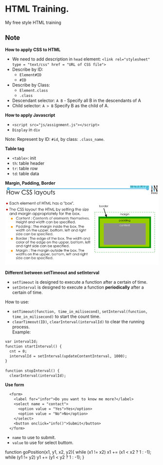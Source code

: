 # HTML Training.  
My free style HTML training
## Note  
**How to apply CSS to HTML**  
- We need to add description in `head` element: `<link rel="stylesheet" type = "text/css" href = "URL of CSS file">`  
- Describe by ID:  
    + `Element#ID`
    + `#ID`  
- Describe by Class:  
    + `Element.class`  
    + `.class`      
- Descendant selector:  `A B` - Specify all B in the descendants of A  
- Child selector: `A > B` Specify B as the child of A.  



**How to apply Javascript**  
- `<script src="js/assignment.js"></script>`  
- `Display` in `div`  

Note: Represent by ID: `#id`, by class: `.class_name`.  

**Table tag**  
- `<table>`: init  
- `th`: table header
- `tr`: table row  
- `td`: table data  

**Margin, Padding, Border**  
![IMG](img/layout.png)    

**Different between setTimeout and setInterval**  
- `setTimeout` is designed to execute a function after a certain of time.
- `setInterval` is designed to execute a function **periodically** after a certain of time.  

How to use:  
- `setTimeout(function, time_in_milisecond)`, `setInterval(function, time_in_milisecond)` to start the count time.  
- `clearTimeout(ID)`, `clearInterval(intervalId)` to clear the running process.  
Example:  
```
var intervalId;
function startInterval() {
  cnt = 0;
  intervalId = setInterval(updateContentInterval, 1000);
}

function stopInterval() {
  clearInterval(intervalId);
```  
**Use form**  
```
  <form>
    <label for="infor">Do you want to know me more?</label>
    <select name = "contact">
      <option value = "Yes">Yes</option>
      <option value = "No">No</option>
    </select>
    <button onclick="info()">Submit</button>
  </form>
```  
- `name` to use to submit.    
- `value` to use for select buttom.  


function goPosition(x1, y1, x2, y2){
  while (x1 != x2) x1 += (x1 < x2 ? 1 : -1);
  while (y1 != y2) y1 += (y1 < y2 ? 1 : -1);
}





  

